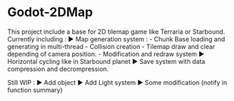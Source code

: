 # Godot-2DMap

This project include a base for 2D tilemap game like Terraria or Starbound.
Currently including :
 ► Map generation system :
     - Chunk Base loading and generating in multi-thread
     - Collision creation
     - Tilemap draw and clear depending of camera position.
     - Modification and redraw system
 ► Horizontal cycling like in Starbound planet
 ► Save system with data compression and decrompression.


Still WIP :
► Add object
► Add Light system
► Some modification (notify in function summary)

